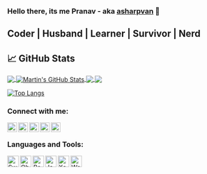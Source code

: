 ### Hello there, its me Pranav - aka [asharpvan][website] 👋

## Coder | Husband | Learner | Survivor | Nerd

## &#x1f4c8; GitHub Stats

<a href="https://github.com/MartinHeinz/MartinHeinz">
  <img align="center" src="https://github-readme-stats.vercel.app/api/top-langs/?username=MartinHeinz&hide=java,html&title_color=ffffff&text_color=c9cacc&icon_color=2bbc8a&bg_color=1d1f21" />
</a>
<a href="https://github.com/MartinHeinz/MartinHeinz">
  <img align="center" src="https://github-readme-stats.vercel.app/api?username=MartinHeinz&show_icons=true&line_height=27&count_private=true&title_color=ffffff&text_color=c9cacc&icon_color=2bbc8a&bg_color=1d1f21" alt="Martin's GitHub Stats" />
</a>

<a href="https://github.com/MartinHeinz/python-project-blueprint">
  <img align="center" src="https://github-readme-stats.vercel.app/api/pin/?username=MartinHeinz&repo=python-project-blueprint&title_color=ffffff&text_color=c9cacc&icon_color=2bbc8a&bg_color=1d1f21" />
</a>


<a href="https://github.com/MartinHeinz/go-project-blueprint">
  <img align="center" src="https://github-readme-stats.vercel.app/api/pin/?username=MartinHeinz&repo=go-project-blueprint&title_color=ffffff&text_color=c9cacc&icon_color=2bbc8a&bg_color=1d1f21" />
</a>   


[![Top Langs](https://github-readme-stats.vercel.app/api/top-langs/?username=asharpvan&layout=compact)](https://github.com/anuraghazra/github-readme-stats)

### Connect with me:

[<img align="left" alt="asharpvan | Facebook" width="22px" src="https://cdn.jsdelivr.net/npm/simple-icons@v3/icons/facebook.svg" />][facebook]
[<img align="left" alt="asharpvan | Twitter" width="22px" src="https://cdn.jsdelivr.net/npm/simple-icons@v3/icons/twitter.svg" />][twitter]
[<img align="left" alt="asharpvan | LinkedIn" width="22px" src="https://cdn.jsdelivr.net/npm/simple-icons@v3/icons/linkedin.svg" />][linkedin]
[<img align="left" alt="asharpvan | Instagram" width="22px" src="https://cdn.jsdelivr.net/npm/simple-icons@v3/icons/instagram.svg" />][instagram]
[<img align="left" alt="asharpvan | StackOverflow" width="22px" src="https://cdn.jsdelivr.net/npm/simple-icons@v3/icons/stackoverflow.svg" />][stackoverflow]

<br />

### Languages and Tools:


<img align="left" alt="Swift 3.0+" width="26px" src="https://asharpvan.firebaseapp.com/static/img/swift.55dc029.png" />
<img align="left" alt="Objective C" width="26px" src="https://asharpvan.firebaseapp.com/static/img/objectivec.8712de0.png" />
<img align="left" alt="React Native" width="26px" src="https://cdn.worldvectorlogo.com/logos/react-1.svg" />
<img align="left" alt="JavaScript" width="26px" src="https://cdn.worldvectorlogo.com/logos/javascript.svg" />
<img align="left" alt="Xcode" width="26px" src="https://miro.medium.com/max/256/1*YlPbvXeboiur4S5mB6xKkg.png" />
<img align="left" alt="Webstorm" width="26px" src="https://dashboard.snapcraft.io/site_media/appmedia/2017/11/WebStorm_1282x.png" />



[website]: https://asharpvan.firebaseapp.com/#/
[twitter]: https://twitter.com/asharpvan
[instagram]: https://www.instagram.com/asharpvan/
[linkedin]: https://www.linkedin.com/in/pranav-sah-2407345b/
[facebook]: https://www.facebook.com/asharpvan
[stackoverflow]: https://stackoverflow.com/users/5324042/ioser
